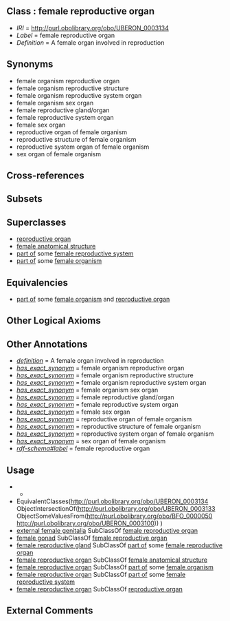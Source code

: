 
## Class : female reproductive organ

 * *IRI* = http://purl.obolibrary.org/obo/UBERON_0003134
 * *Label* = female reproductive organ
 * *Definition* = A female organ involved in reproduction

## Synonyms

 * female organism reproductive organ
 * female organism reproductive structure
 * female organism reproductive system organ
 * female organism sex organ
 * female reproductive gland/organ
 * female reproductive system organ
 * female sex organ
 * reproductive organ of female organism
 * reproductive structure of female organism
 * reproductive system organ of female organism
 * sex organ of female organism

## Cross-references


## Subsets


## Superclasses

 * [reproductive organ](../../UBERON/33/UBERON_0003133.md)
 * [female anatomical structure](../../UBERON/04/UBERON_0014404.md)
 * [part of](../../BFO/50/BFO_0000050.md) some [female reproductive system](../../UBERON/74/UBERON_0000474.md)
 * [part of](../../BFO/50/BFO_0000050.md) some [female organism](../../UBERON/00/UBERON_0003100.md)

## Equivalencies

 * [part of](../../BFO/50/BFO_0000050.md) some [female organism](../../UBERON/00/UBERON_0003100.md) and [reproductive organ](../../UBERON/33/UBERON_0003133.md)

## Other Logical Axioms


## Other Annotations

 * *[definition](../../IAO/15/IAO_0000115.md)* = A female organ involved in reproduction
 * *[has_exact_synonym](../../ym/oboInOwl#hasExactSynonym.md)* = female organism reproductive organ
 * *[has_exact_synonym](../../ym/oboInOwl#hasExactSynonym.md)* = female organism reproductive structure
 * *[has_exact_synonym](../../ym/oboInOwl#hasExactSynonym.md)* = female organism reproductive system organ
 * *[has_exact_synonym](../../ym/oboInOwl#hasExactSynonym.md)* = female organism sex organ
 * *[has_exact_synonym](../../ym/oboInOwl#hasExactSynonym.md)* = female reproductive gland/organ
 * *[has_exact_synonym](../../ym/oboInOwl#hasExactSynonym.md)* = female reproductive system organ
 * *[has_exact_synonym](../../ym/oboInOwl#hasExactSynonym.md)* = female sex organ
 * *[has_exact_synonym](../../ym/oboInOwl#hasExactSynonym.md)* = reproductive organ of female organism
 * *[has_exact_synonym](../../ym/oboInOwl#hasExactSynonym.md)* = reproductive structure of female organism
 * *[has_exact_synonym](../../ym/oboInOwl#hasExactSynonym.md)* = reproductive system organ of female organism
 * *[has_exact_synonym](../../ym/oboInOwl#hasExactSynonym.md)* = sex organ of female organism
 * *[rdf-schema#label](../../el/rdf-schema#label.md)* = female reproductive organ

## Usage

 * -
 * EquivalentClasses(<http://purl.obolibrary.org/obo/UBERON_0003134> ObjectIntersectionOf(<http://purl.obolibrary.org/obo/UBERON_0003133> ObjectSomeValuesFrom(<http://purl.obolibrary.org/obo/BFO_0000050> <http://purl.obolibrary.org/obo/UBERON_0003100>)) )
 * [external female genitalia](../../UBERON/56/UBERON_0005056.md) SubClassOf [female reproductive organ](../../UBERON/34/UBERON_0003134.md)
 * [female gonad](../../UBERON/92/UBERON_0000992.md) SubClassOf [female reproductive organ](../../UBERON/34/UBERON_0003134.md)
 * [female reproductive gland](../../UBERON/98/UBERON_0005398.md) SubClassOf [part of](../../BFO/50/BFO_0000050.md) some [female reproductive organ](../../UBERON/34/UBERON_0003134.md)
 * [female reproductive organ](../../UBERON/34/UBERON_0003134.md) SubClassOf [female anatomical structure](../../UBERON/04/UBERON_0014404.md)
 * [female reproductive organ](../../UBERON/34/UBERON_0003134.md) SubClassOf [part of](../../BFO/50/BFO_0000050.md) some [female organism](../../UBERON/00/UBERON_0003100.md)
 * [female reproductive organ](../../UBERON/34/UBERON_0003134.md) SubClassOf [part of](../../BFO/50/BFO_0000050.md) some [female reproductive system](../../UBERON/74/UBERON_0000474.md)
 * [female reproductive organ](../../UBERON/34/UBERON_0003134.md) SubClassOf [reproductive organ](../../UBERON/33/UBERON_0003133.md)

## External Comments


